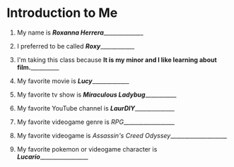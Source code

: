 # Introduction to Me

1. My name is ___Roxanna Herrera_________________

1. I preferred to be called _____Roxy_________________

1. I'm taking this class because ____It is my minor and I like learning about film.______________

1. My favorite movie is ___**Lucy**________________

1. My favorite tv show is ___**Miraculous Ladybug**______________

1. My favorite YouTube channel is ___**LaurDIY**_________________

1. My favorite videogame genre is *RPG*__________________

1. My favorite videogame is *Assassin's Creed Odyssey*____________________

1. My favorite pokemon or videogame character is ___*Lucario*____________________

